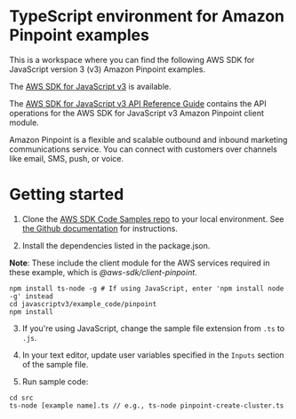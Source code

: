# TypeScript environment for Amazon Pinpoint examples
This is a workspace where you can find the following AWS SDK for JavaScript version 3 (v3) Amazon Pinpoint examples. 

The [AWS SDK for JavaScript v3](https://github.com/aws/aws-sdk-js-v3) is available. 

The [AWS SDK for JavaScript v3 API Reference Guide](https://docs.aws.amazon.com/AWSJavaScriptSDK/v3/latest/clients/client-pinpoint/index.html) contains the API operations for the AWS SDK for JavaScript v3 Amazon Pinpoint client module.

Amazon Pinpoint is a flexible and scalable outbound and inbound marketing communications service. You can connect with customers over channels like email, SMS, push, or voice.



# Getting started

1. Clone the [AWS SDK Code Samples repo](https://github.com/awsdocs/aws-doc-sdk-examples) to your local environment. See [the Github documentation](https://docs.github.com/en/github/creating-cloning-and-archiving-repositories/cloning-a-repository) for instructions.

2. Install the dependencies listed in the package.json.

**Note**: These include the client module for the AWS services required in these example, 
which is *@aws-sdk/client-pinpoint*.

```
npm install ts-node -g # If using JavaScript, enter 'npm install node -g' instead
cd javascriptv3/example_code/pinpoint
npm install
```
3. If you're using JavaScript, change the sample file extension from ```.ts``` to ```.js```.

4. In your text editor, update user variables specified in the ```Inputs``` section of the sample file.

5. Run sample code:
```
cd src
ts-node [example name].ts // e.g., ts-node pinpoint-create-cluster.ts
```

